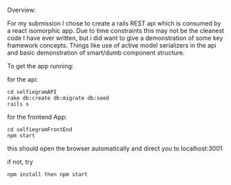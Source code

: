 Overview:

For my submission I chose to create a rails REST api which is consumed by a react isomorphic app. Due to time constraints this may not be the cleanest code I have ever written, but i did want to give a demonstration of some key framework concepts. Things like use of active model serializers in the api and basic demonstration of smart/dumb component structure.

To get the app running:

for the api:
```
cd selfiegramAPI
rake db:create db:migrate db:seed
rails s
```
for the frontend App:
```
cd selfiegramFrontEnd
npm start
```
this should open the browser automatically and direct you to localhost:3001

if not, try
```
npm install then npm start
```
